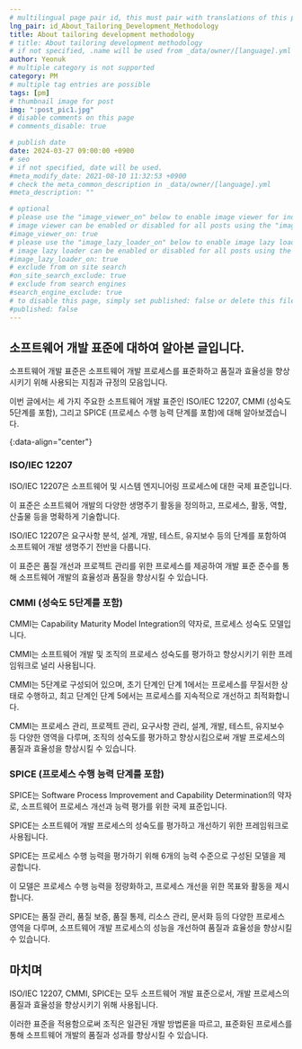 ```yaml
---
# multilingual page pair id, this must pair with translations of this page. (This name must be unique)
lng_pair: id_About_Tailoring_Development_Methodology
title: About tailoring development methodology
# title: About tailoring development methodology
# if not specified, .name will be used from _data/owner/[language].yml
author: Yeonuk
# multiple category is not supported
category: PM
# multiple tag entries are possible
tags: [pm]
# thumbnail image for post
img: ":post_pic1.jpg"
# disable comments on this page
# comments_disable: true

# publish date
date: 2024-03-27 09:00:00 +0900
# seo
# if not specified, date will be used.
#meta_modify_date: 2021-08-10 11:32:53 +0900
# check the meta_common_description in _data/owner/[language].yml
#meta_description: ""

# optional
# please use the "image_viewer_on" below to enable image viewer for individual pages or posts (_posts/ or [language]/_posts folders).
# image viewer can be enabled or disabled for all posts using the "image_viewer_posts: true" setting in _data/conf/main.yml.
#image_viewer_on: true
# please use the "image_lazy_loader_on" below to enable image lazy loader for individual pages or posts (_posts/ or [language]/_posts folders).
# image lazy loader can be enabled or disabled for all posts using the "image_lazy_loader_posts: true" setting in _data/conf/main.yml.
#image_lazy_loader_on: true
# exclude from on site search
#on_site_search_exclude: true
# exclude from search engines
#search_engine_exclude: true
# to disable this page, simply set published: false or delete this file
#published: false
---
```


<!-- outline-start -->

## 소프트웨어 개발 표준에 대하여 알아본 글입니다.

소프트웨어 개발 표준은 소프트웨어 개발 프로세스를 표준화하고 품질과 효율성을 향상시키기 위해 사용되는 지침과 규정의 모음입니다.

이번 글에서는 세 가지 주요한 소프트웨어 개발 표준인 ISO/IEC 12207, CMMI (성숙도 5단계를 포함), 그리고 SPICE (프로세스 수행 능력 단계를 포함)에 대해 알아보겠습니다.

{:data-align="center"}

<!-- outline-end -->

### ISO/IEC 12207

ISO/IEC 12207은 소프트웨어 및 시스템 엔지니어링 프로세스에 대한 국제 표준입니다.

이 표준은 소프트웨어 개발의 다양한 생명주기 활동을 정의하고, 프로세스, 활동, 역할, 산출물 등을 명확하게 기술합니다.

ISO/IEC 12207은 요구사항 분석, 설계, 개발, 테스트, 유지보수 등의 단계를 포함하여 소프트웨어 개발 생명주기 전반을 다룹니다.

이 표준은 품질 개선과 프로젝트 관리를 위한 프로세스를 제공하여 개발 표준 준수를 통해 소프트웨어 개발의 효율성과 품질을 향상시킬 수 있습니다.

### CMMI (성숙도 5단계를 포함)

CMMI는 Capability Maturity Model Integration의 약자로, 프로세스 성숙도 모델입니다.

CMMI는 소프트웨어 개발 및 조직의 프로세스 성숙도를 평가하고 향상시키기 위한 프레임워크로 널리 사용됩니다.

CMMI는 5단계로 구성되어 있으며, 초기 단계인 단계 1에서는 프로세스를 무질서한 상태로 수행하고, 최고 단계인 단계 5에서는 프로세스를 지속적으로 개선하고 최적화합니다.

CMMI는 프로세스 관리, 프로젝트 관리, 요구사항 관리, 설계, 개발, 테스트, 유지보수 등 다양한 영역을 다루며, 조직의 성숙도를 평가하고 향상시킴으로써 개발 프로세스의 품질과 효율성을 향상시킬 수 있습니다.

### SPICE (프로세스 수행 능력 단계를 포함)

SPICE는 Software Process Improvement and Capability Determination의 약자로, 소프트웨어 프로세스 개선과 능력 평가를 위한 국제 표준입니다.

SPICE는 소프트웨어 개발 프로세스의 성숙도를 평가하고 개선하기 위한 프레임워크로 사용됩니다.

SPICE는 프로세스 수행 능력을 평가하기 위해 6개의 능력 수준으로 구성된 모델을 제공합니다.

이 모델은 프로세스 수행 능력을 정량화하고, 프로세스 개선을 위한 목표와 활동을 제시합니다.

SPICE는 품질 관리, 품질 보증, 품질 통제, 리소스 관리, 문서화 등의 다양한 프로세스 영역을 다루며, 소프트웨어 개발 프로세스의 성능을 개선하여 품질과 효율성을 향상시킬 수 있습니다.

## 마치며

ISO/IEC 12207, CMMI, SPICE는 모두 소프트웨어 개발 표준으로서, 개발 프로세스의 품질과 효율성을 향상시키기 위해 사용됩니다.

이러한 표준을 적용함으로써 조직은 일관된 개발 방법론을 따르고, 표준화된 프로세스를 통해 소프트웨어 개발의 품질과 성과를 향상시킬 수 있습니다.
